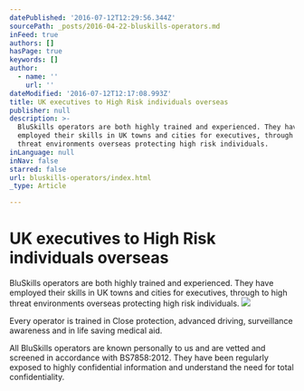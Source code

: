 ```yaml
---
datePublished: '2016-07-12T12:29:56.344Z'
sourcePath: _posts/2016-04-22-bluskills-operators.md
inFeed: true
authors: []
hasPage: true
keywords: []
author:
  - name: ''
    url: ''
dateModified: '2016-07-12T12:17:08.993Z'
title: UK executives to High Risk individuals overseas
publisher: null
description: >-
  BluSkills operators are both highly trained and experienced. They have
  employed their skills in UK towns and cities for executives, through to high
  threat environments overseas protecting high risk individuals.
inLanguage: null
inNav: false
starred: false
url: bluskills-operators/index.html
_type: Article

---
```

# UK executives to High Risk individuals overseas

BluSkills operators are both highly trained and experienced. They have employed their skills in UK towns and cities for executives, through to high threat environments overseas protecting high risk individuals.
![](https://the-grid-user-content.s3-us-west-2.amazonaws.com/e059a6c9-45f6-40ca-91be-bbbe0b41c7e0.jpg)

Every operator is trained in Close protection, advanced driving, surveillance awareness and in life saving medical aid.

All BluSkills operators are known personally to us and are vetted and screened in accordance with BS7858:2012\. They have been regularly exposed to highly confidential information and understand the need for total confidentiality.